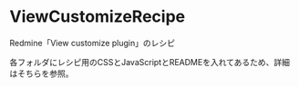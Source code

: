 # ViewCustomizeRecipe
Redmine「View customize plugin」のレシピ

各フォルダにレシピ用のCSSとJavaScriptとREADMEを入れてあるため、詳細はそちらを参照。
